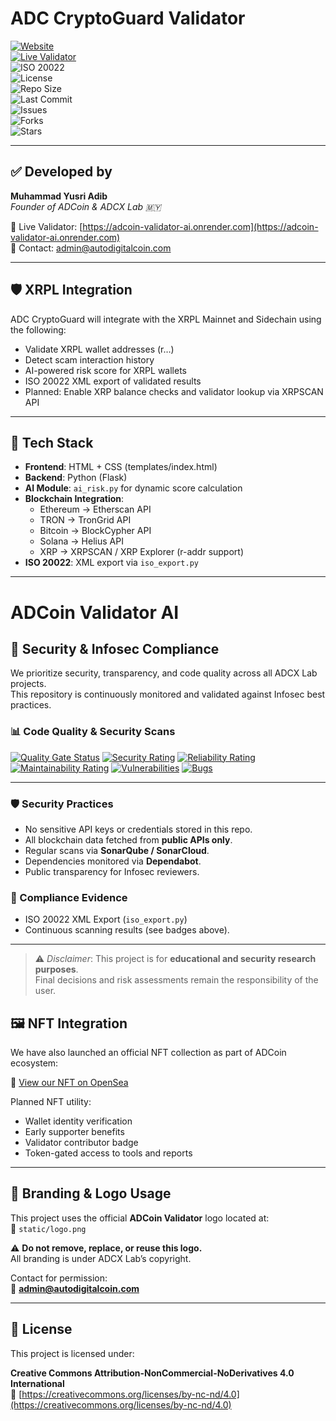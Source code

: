# ADC CryptoGuard Validator

[![Website](https://img.shields.io/badge/Website-AutoDigitalCoin.com-blue?logo=google-chrome)](https://autodigitalcoin.com)  
[![Live Validator](https://img.shields.io/badge/Validator-LIVE-green?logo=vercel)](https://adcoin-validator-ai.onrender.com)  
![ISO 20022](https://img.shields.io/badge/ISO%2020022-Compliant-blueviolet)  
![License](https://img.shields.io/badge/License-BY--NC--ND%204.0-lightgrey)  
![Repo Size](https://img.shields.io/github/repo-size/ADCoinX/adcoin-validator-ai)  
![Last Commit](https://img.shields.io/github/last-commit/ADCoinX/adcoin-validator-ai)  
![Issues](https://img.shields.io/github/issues/ADCoinX/adcoin-validator-ai)  
![Forks](https://img.shields.io/github/forks/ADCoinX/adcoin-validator-ai?style=social)  
![Stars](https://img.shields.io/github/stars/ADCoinX/adcoin-validator-ai?style=social)  

---

## ✅ Developed by

**Muhammad Yusri Adib**  
*Founder of ADCoin & ADCX Lab 🇲🇾*

🔗 Live Validator: [https://adcoin-validator-ai.onrender.com](https://adcoin-validator-ai.onrender.com)  
📩 Contact: admin@autodigitalcoin.com  

---

## 🛡️ XRPL Integration

ADC CryptoGuard will integrate with the XRPL Mainnet and Sidechain using the following:

- Validate XRPL wallet addresses (r…)
- Detect scam interaction history
- AI-powered risk score for XRPL wallets
- ISO 20022 XML export of validated results
- Planned: Enable XRP balance checks and validator lookup via XRPSCAN API

---

## 🔧 Tech Stack

- **Frontend**: HTML + CSS (templates/index.html)
- **Backend**: Python (Flask)
- **AI Module**: `ai_risk.py` for dynamic score calculation
- **Blockchain Integration**:
  - Ethereum → Etherscan API
  - TRON → TronGrid API
  - Bitcoin → BlockCypher API
  - Solana → Helius API
  - XRP → XRPSCAN / XRP Explorer (r-addr support)
- **ISO 20022**: XML export via `iso_export.py`

---

# ADCoin Validator AI

## 🔐 Security & Infosec Compliance
We prioritize security, transparency, and code quality across all ADCX Lab projects.  
This repository is continuously monitored and validated against Infosec best practices.


### 📊 Code Quality & Security Scans
[![Quality Gate Status](https://sonarcloud.io/api/project_badges/measure?project=adcoix_adcoin-validator-ai&metric=alert_status)](https://sonarcloud.io/summary/new_code?id=adcoix_adcoin-validator-ai)
[![Security Rating](https://sonarcloud.io/api/project_badges/measure?project=adcoix_adcoin-validator-ai&metric=security_rating)](https://sonarcloud.io/summary/new_code?id=adcoix_adcoin-validator-ai)
[![Reliability Rating](https://sonarcloud.io/api/project_badges/measure?project=adcoix_adcoin-validator-ai&metric=reliability_rating)](https://sonarcloud.io/summary/new_code?id=adcoix_adcoin-validator-ai)
[![Maintainability Rating](https://sonarcloud.io/api/project_badges/measure?project=adcoix_adcoin-validator-ai&metric=sqale_rating)](https://sonarcloud.io/summary/new_code?id=adcoix_adcoin-validator-ai)
[![Vulnerabilities](https://sonarcloud.io/api/project_badges/measure?project=adcoix_adcoin-validator-ai&metric=vulnerabilities)](https://sonarcloud.io/summary/new_code?id=adcoix_adcoin-validator-ai)
[![Bugs](https://sonarcloud.io/api/project_badges/measure?project=adcoix_adcoin-validator-ai&metric=bugs)](https://sonarcloud.io/summary/new_code?id=adcoix_adcoin-validator-ai)

---

### 🛡 Security Practices
- No sensitive API keys or credentials stored in this repo.  
- All blockchain data fetched from **public APIs only**.  
- Regular scans via **SonarQube / SonarCloud**.  
- Dependencies monitored via **Dependabot**.  
- Public transparency for Infosec reviewers.  

### 📂 Compliance Evidence
- ISO 20022 XML Export (`iso_export.py`)  
- Continuous scanning results (see badges above).  

---

> ⚠️ *Disclaimer*: This project is for **educational and security research purposes**.  
> Final decisions and risk assessments remain the responsibility of the user.

## 🖼️ NFT Integration

We have also launched an official NFT collection as part of ADCoin ecosystem:

🔗 [View our NFT on OpenSea](https://opensea.io/0x251476783eb424412eec3d91dfe4892878b2dd45)

Planned NFT utility:

- Wallet identity verification
- Early supporter benefits
- Validator contributor badge
- Token-gated access to tools and reports

---

## 🎯 Branding & Logo Usage

This project uses the official **ADCoin Validator** logo located at:  
📁 `static/logo.png`

⚠️ **Do not remove, replace, or reuse this logo.**  
All branding is under ADCX Lab’s copyright.

Contact for permission:  
📩 **admin@autodigitalcoin.com**

---

## 📄 License

This project is licensed under:

**Creative Commons Attribution-NonCommercial-NoDerivatives 4.0 International**  
🔗 [https://creativecommons.org/licenses/by-nc-nd/4.0](https://creativecommons.org/licenses/by-nc-nd/4.0)
